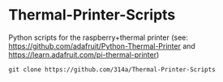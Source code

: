 # Thermal-Printer-Scripts
Python scripts for the raspberry+thermal printer 
(see: https://github.com/adafruit/Python-Thermal-Printer and https://learn.adafruit.com/pi-thermal-printer)

`git clone https://github.com/314a/Thermal-Printer-Scripts`
